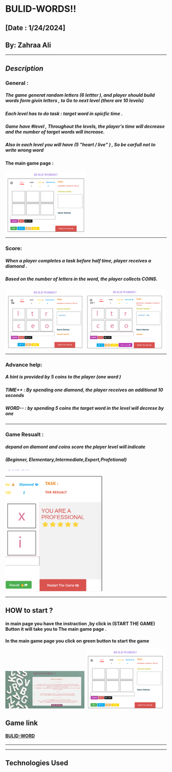 # **BULID-WORDS!!**
## [Date : 1/24/2024] 
## By: Zahraa Ali 



***
## *Description* 

### General :
##### The game generat random letters (6 lettter ), and player should build words form givin letters , to Go to next level (there are 10 levels)

##### Each level has to do task : target word in spicfic time .

##### Game have #level , Throughout the levels, the player's time will decrease and the number of target words will increase. 

##### Also in each level you will have (5 "heart / live" ) , So be carfull not to write wrong word 

#### The main game page :
<img src=mainGamePage.png  width=50%>

***
### Score: 
##### When a player completes a task before half time, player receives a diamond .

##### Based on the number of letters in the word, the player collects COINS.

<img src=coinsScore.png  width=49%> <img src=coinsScore1.png  width=49%> 


***
### Advance help: 

##### A hint is provided by 5 coins to the player (one word )

##### TIME++ : By spending one diamond, the player receives an additional 10 seconds 

##### WORD-- : by spending 5 coins the target word in the level will decrese by one  

***
### Game Resualt : 

##### depand on diamont and coins score the player level will indicate 
##### (Beginner, Elementary,Intermediate,Expert,Profetional)
<img src=resualt.png  width=60%> 

***
## HOW to start ?
#### in main page you have the instraction ,by click in (START THE GAME) Button it will take you to The main game page .
#### In the main game page you click on green button to start the game
<img src=mainPage.png  width=49%> <img src=mainGamePage.png  width=49%> 

## Game link 
#### [BULID-WORD](https://build-words.surge.sh/)

***

***
## Technologies Used 
###




